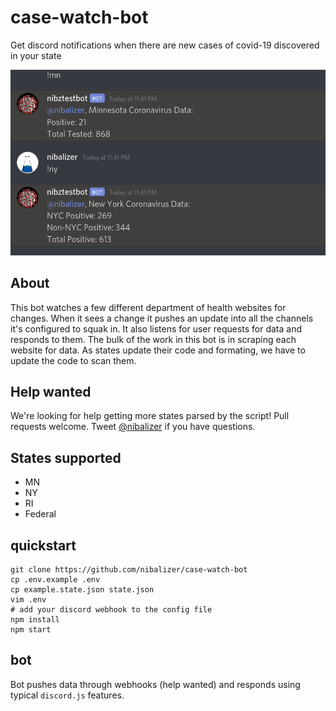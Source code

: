 # case-watch-bot

Get discord notifications when there are new cases of covid-19 discovered in your state

![covid 19 bot](img/covid-19bot.png)


## About

This bot watches a few different department of health websites for changes. When it sees a change it pushes an update into all the channels it's configured to squak in. It also listens for user requests for data and responds to them. The bulk of the work in this bot is in scraping each website for data. As states update their code and formating, we have to update the code to scan them.

## Help wanted

We're looking for help getting more states parsed by the script! Pull requests welcome. Tweet [@nibalizer](https://twitter.com/nibalizer) if you have questions.

## States supported

* MN
* NY
* RI
* Federal

## quickstart

```
git clone https://github.com/nibalizer/case-watch-bot
cp .env.example .env
cp example.state.json state.json
vim .env
# add your discord webhook to the config file
npm install 
npm start
```


## bot

Bot pushes data through webhooks (help wanted) and responds using typical `discord.js` features.

